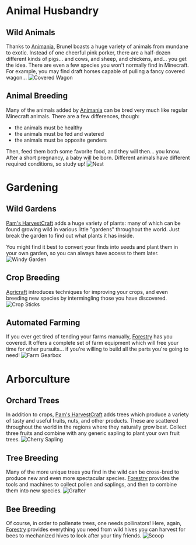 # Animal Husbandry

## Wild Animals

Thanks to [Animania](https://minecraft.curseforge.com/projects/animania), Brunel boasts a huge
variety of animals from mundane to
exotic. Instead of one cheerful pink
porker, there are a half-dozen different
kinds of pigs... and cows, and sheep, and
chickens, and... you get the idea. There
are even a few species you won't normally
find in Minecraft. For example, you may
find draft horses capable of pulling a
fancy covered wagon...
![Covered Wagon](item:animania:item_wagon)

## Animal Breeding

Many of the animals added by [Animania](https://minecraft.curseforge.com/projects/animania) can
be bred very much like regular Minecraft
animals. There are a few differences,
though:

* the animals must be healthy
* the animals must be fed and watered
* the animals must be opposite genders

Then, feed them both some favorite food,
and they will then... you know. After a
short pregnancy, a baby will be born.
Different animals have different required
conditions, so study up!
![Nest](block:animania:block_nest)

# Gardening

## Wild Gardens

[Pam's HarvestCraft](https://minecraft.curseforge.com/projects/pams-harvestcraft) adds a huge variety of
plants: many of which can be found
growing wild in various little "gardens"
throughout the world. Just break the
garden to find out what plants it has
inside.

You might find it best to convert your
finds into seeds and plant them in your
own garden, so you can always have access
to them later.
![Windy Garden](item:harvestcraft:windygarden)

## Crop Breeding

[Agricraft](https://minecraft.curseforge.com/projects/agricraft) introduces techniques for
improving your crops, and even breeding
new species by intermingling those you
have discovered.
![Crop Sticks](item:agricraft:crop_sticks)

## Automated Farming

If you ever get tired of tending your
farms manually, [Forestry](https://minecraft.curseforge.com/projects/forestry) has you covered.
It offers a complete set of farm
equipment which will free your time for
other pursuits... if you're willing to
build all the parts you're going to need!
![Farm Gearbox](block:forestry:ffarm@2)

# Arborculture

## Orchard Trees

In addition to crops, [Pam's HarvestCraft](https://minecraft.curseforge.com/projects/pams-harvestcraft)
adds trees which produce a variety of
tasty and useful fruits, nuts, and other
products. These are scattered throughout
the world in the regions where they
naturally grow best. Collect three fruits
and combine with any generic sapling to
plant your own fruit trees.
![Cherry Sapling](item:harvestcraft:cherry_sapling)

## Tree Breeding

Many of the more unique trees you find in
the wild can be cross-bred to produce new
and even more spectacular species.
[Forestry](https://minecraft.curseforge.com/projects/forestry) provides the tools and machines
to collect pollen and saplings, and then
to combine them into new species.
![Grafter](item:forestry:grafter)

## Bee Breeding

Of course, in order to pollenate trees,
one needs pollinators! Here, again,
[Forestry](https://minecraft.curseforge.com/projects/forestry) provides everything you need
from wild hives you can harvest for bees
to mechanized hives to look after your
tiny friends.
![Scoop](item:forestry:scoop)
